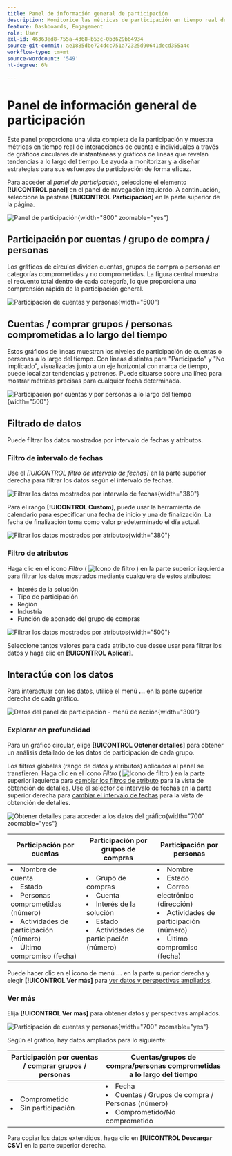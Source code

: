 ```yaml
---
title: Panel de información general de participación
description: Monitorice las métricas de participación en tiempo real de cuentas, grupos de compra y personas con gráficos interactivos y análisis de tendencias en Journey Optimizer B2B edition.
feature: Dashboards, Engagement
role: User
exl-id: 46363ed8-755a-4368-b53c-0b3629b64934
source-git-commit: ae1885dbe724dcc751a72325d90641decd355a4c
workflow-type: tm+mt
source-wordcount: '549'
ht-degree: 6%

---
```


# Panel de información general de participación

Este panel proporciona una vista completa de la participación y muestra métricas en tiempo real de interacciones de cuenta e individuales a través de gráficos circulares de instantáneas y gráficos de líneas que revelan tendencias a lo largo del tiempo. Le ayuda a monitorizar y a diseñar estrategias para sus esfuerzos de participación de forma eficaz.

Para acceder al _panel de participación_, seleccione el elemento **[!UICONTROL panel]** en el panel de navegación izquierdo. A continuación, seleccione la pestaña **[!UICONTROL Participación]** en la parte superior de la página.

<!-- To generate a shareable PDF of your current view, click **[!UICONTROL Export]** at the top-right corner of the page. To engage with the data, use the action menu in the top-right corner. -->

![Panel de participación](./assets/engagement-dashboard.png){width="800" zoomable="yes"}

## Participación por cuentas / grupo de compra / personas

Los gráficos de círculos dividen cuentas, grupos de compra o personas en categorías comprometidas y no comprometidas. La figura central muestra el recuento total dentro de cada categoría, lo que proporciona una comprensión rápida de la participación general.

![Participación de cuentas y personas](assets/engagement-accounts.png){width="500"}

## Cuentas / comprar grupos / personas comprometidas a lo largo del tiempo

Estos gráficos de líneas muestran los niveles de participación de cuentas o personas a lo largo del tiempo. Con líneas distintas para &quot;Participado&quot; y &quot;No implicado&quot;, visualizadas junto a un eje horizontal con marca de tiempo, puede localizar tendencias y patrones. Puede situarse sobre una línea para mostrar métricas precisas para cualquier fecha determinada.

![Participación por cuentas y por personas a lo largo del tiempo](assets/engagement-accounts-over-time.png){width="500"}

## Filtrado de datos

Puede filtrar los datos mostrados por intervalo de fechas y atributos.

### Filtro de intervalo de fechas

Use el _[!UICONTROL filtro de intervalo de fechas]_ en la parte superior derecha para filtrar los datos según el intervalo de fechas.

![Filtrar los datos mostrados por intervalo de fechas](./assets/engagement-date-filter.png){width="380"}

Para el rango **[!UICONTROL Custom]**, puede usar la herramienta de calendario para especificar una fecha de inicio y una de finalización. La fecha de finalización toma como valor predeterminado el día actual.

![Filtrar los datos mostrados por atributos](./assets/engagement-date-filter-custom.png){width="380"}

### Filtro de atributos

Haga clic en el icono _Filtro_ ( ![Icono de filtro](../assets/do-not-localize/icon-filter.svg) ) en la parte superior izquierda para filtrar los datos mostrados mediante cualquiera de estos atributos:

* Interés de la solución
* Tipo de participación
* Región
* Industria
* Función de abonado del grupo de compras

![Filtrar los datos mostrados por atributos](./assets/engagement-dashboard-filters.png){width="500"}

Seleccione tantos valores para cada atributo que desee usar para filtrar los datos y haga clic en **[!UICONTROL Aplicar]**.

## Interactúe con los datos

Para interactuar con los datos, utilice el menú **...** en la parte superior derecha de cada gráfico.

![Datos del panel de participación - menú de acción](assets/engagement-action-menu.png){width="300"}

### Explorar en profundidad

Para un gráfico circular, elige **[!UICONTROL Obtener detalles]** para obtener un análisis detallado de los datos de participación de cada grupo.

Los filtros globales (rango de datos y atributos) aplicados al panel se transfieren. Haga clic en el icono _Filtro_ ( ![Icono de filtro](../assets/do-not-localize/icon-filter.svg) ) en la parte superior izquierda para [cambiar los filtros de atributo](#filter-the-data) para la vista de obtención de detalles. Use el selector de intervalo de fechas en la parte superior derecha para [cambiar el intervalo de fechas](#date-range-filter) para la vista de obtención de detalles.

![Obtener detalles para acceder a los datos del gráfico](./assets/engagement-buying-groups-drill-through.png){width="700" zoomable="yes"}

| Participación por cuentas | Participación por grupos de compras | Participación por personas |
| ---------------------- | --------------------------- | -------------------- |
| <li>Nombre de cuenta <li>Estado <li>Personas comprometidas (número)<li>Actividades de participación (número) <li>Último compromiso (fecha) | <li>Grupo de compras <li>Cuenta <li>Interés de la solución <li>Estado <li>Actividades de participación (número) | <li>Nombre <li>Estado <li>Correo electrónico (dirección) <li>Actividades de participación (número) <li>Último compromiso (fecha) |

Puede hacer clic en el icono de menú **...** en la parte superior derecha y elegir **[!UICONTROL Ver más]** para [ver datos y perspectivas ampliados](#view-more).

### Ver más

Elija **[!UICONTROL Ver más]** para obtener datos y perspectivas ampliados.

![Participación de cuentas y personas](./assets/engagement-buying-groups-time-view-more.png){width="700" zoomable="yes"}

Según el gráfico, hay datos ampliados para lo siguiente:

| Participación por cuentas / comprar grupos / personas | Cuentas/grupos de compra/personas comprometidas a lo largo del tiempo |
| ----------------------------------------------- | -------------------------------------------------- | 
| <li>Comprometido <li>Sin participación | <li>Fecha <li>Cuentas / Grupos de compra / Personas (número) <li>Comprometido/No comprometido |

Para copiar los datos extendidos, haga clic en **[!UICONTROL Descargar CSV]** en la parte superior derecha.

